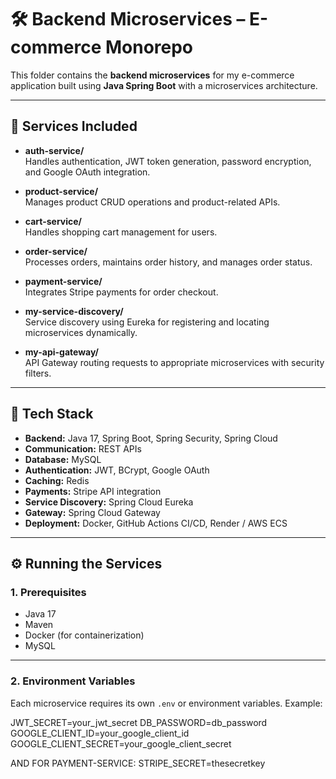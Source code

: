 # 🛠️ Backend Microservices – E-commerce Monorepo

This folder contains the **backend microservices** for my e-commerce application built using **Java Spring Boot** with a microservices architecture.

---

## 📂 **Services Included**

- **auth-service/**  
  Handles authentication, JWT token generation, password encryption, and Google OAuth integration.

- **product-service/**  
  Manages product CRUD operations and product-related APIs.

- **cart-service/**  
  Handles shopping cart management for users.

- **order-service/**  
  Processes orders, maintains order history, and manages order status.

- **payment-service/**  
  Integrates Stripe payments for order checkout.

- **my-service-discovery/**  
  Service discovery using Eureka for registering and locating microservices dynamically.

- **my-api-gateway/**  
  API Gateway routing requests to appropriate microservices with security filters.

---

## 🚀 **Tech Stack**

- **Backend:** Java 17, Spring Boot, Spring Security, Spring Cloud
- **Communication:** REST APIs
- **Database:** MySQL
- **Authentication:** JWT, BCrypt, Google OAuth
- **Caching:** Redis
- **Payments:** Stripe API integration
- **Service Discovery:** Spring Cloud Eureka
- **Gateway:** Spring Cloud Gateway
- **Deployment:** Docker, GitHub Actions CI/CD, Render / AWS ECS

---

## ⚙️ **Running the Services**

### **1. Prerequisites**

- Java 17
- Maven
- Docker (for containerization)
- MySQL 

---

### **2. Environment Variables**

Each microservice requires its own `.env` or environment variables. Example:

JWT_SECRET=your_jwt_secret
DB_PASSWORD=db_password
GOOGLE_CLIENT_ID=your_google_client_id
GOOGLE_CLIENT_SECRET=your_google_client_secret

AND FOR PAYMENT-SERVICE:
STRIPE_SECRET=thesecretkey




